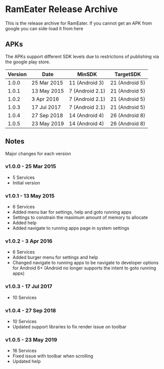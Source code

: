 # RamEater Release Archive
This is the release archive for RamEater. If you cannot get an APK from google you can side-load it from here

## APKs

The APKs support different SDK levels due to restrictions of publishing via the google play store.

| Version | Date        | MinSDK          | TargetSDK
| ------- | ----------- | --------------- | ---------------
| 1.0.0   | 25 Mar 2015 | 11 (Android 3)  | 21 (Android 5)
| 1.0.1   | 13 May 2015 | 7 (Android 2.1) | 21 (Android 5)
| 1.0.2   | 3 Apr 2016  | 7 (Android 2.1) | 21 (Android 5)
| 1.0.3   | 17 Jul 2017 | 7 (Android 2.1) | 21 (Android 5)
| 1.0.4   | 27 Sep 2018 | 14 (Android 4)  | 26 (Android 8)
| 1.0.5   | 23 May 2019 | 14 (Android 4)  | 26 (Android 8)

## Notes

Major changes for each version

### v1.0.0 - 25 Mar 2015

- 5 Services
- Initial version

### v1.0.1 - 13 May 2015

- 6 Services
- Added menu bar for settings, help and goto running apps
- Settings to constrain the maximum amount of memory to allocate
- Added help
- Added navigate to running apps page in system settings

### v1.0.2 - 3 Apr 2016

- 6 Services
- Added burger menu for settings and help
- Changed navigate to running apps to be navigate to developer options for Android 6+ (Android no longer supports the intent to goto running apps)

### v1.0.3 - 17 Jul 2017

- 10 Services

### v1.0.4 - 27 Sep 2018

- 10 Services
- Updated support libraries to fix render issue on toolbar

### v1.0.5 - 23 May 2019

- 16 Services
- Fixed issue with toolbar when scrolling
- Updated help

